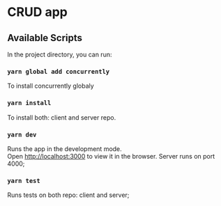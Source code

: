 # CRUD app

## Available Scripts

In the project directory, you can run:

### `yarn global add concurrently`
To install concurrently globaly

### `yarn install`
To install both: client and server repo.

### `yarn dev`

Runs the app in the development mode.\
Open [http://localhost:3000](http://localhost:3000) to view it in the browser.
Server runs on port 4000;

### `yarn test`
Runs tests on both repo: client and server;